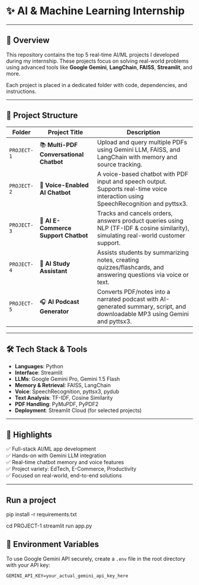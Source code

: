 # ✨ AI & Machine Learning Internship 
---

## 🚀 Overview

This repository contains the top 5 real-time AI/ML projects I developed during my internship. These projects focus on solving real-world problems using advanced tools like **Google Gemini**, **LangChain**, **FAISS**, **Streamlit**, and more.

Each project is placed in a dedicated folder with code, dependencies, and instructions.

---

## 📁 Project Structure

| Folder      | Project Title                            | Description |
|-------------|------------------------------------------|-------------|
| `PROJECT-1` | 📚 **Multi-PDF Conversational Chatbot**   | Upload and query multiple PDFs using Gemini LLM, FAISS, and LangChain with memory and source tracking. |
| `PROJECT-2` | 🎤 **Voice-Enabled AI Chatbot**           | A voice-based chatbot with PDF input and speech output. Supports real-time voice interaction using SpeechRecognition and pyttsx3. |
| `PROJECT-3` | 🛒 **AI E-Commerce Support Chatbot**      | Tracks and cancels orders, answers product queries using NLP (TF-IDF & cosine similarity), simulating real-world customer support. |
| `PROJECT-4` | 🧠 **AI Study Assistant**                 | Assists students by summarizing notes, creating quizzes/flashcards, and answering questions via voice or text. |
| `PROJECT-5` | 🎧 **AI Podcast Generator**               | Converts PDF/notes into a narrated podcast with AI-generated summary, script, and downloadable MP3 using Gemini and pyttsx3. |

---

## 🛠️ Tech Stack & Tools

- **Languages**: Python  
- **Interface**: Streamlit  
- **LLMs**: Google Gemini Pro, Gemini 1.5 Flash  
- **Memory & Retrieval**: FAISS, LangChain  
- **Voice**: SpeechRecognition, pyttsx3, pydub  
- **Text Analysis**: TF-IDF, Cosine Similarity  
- **PDF Handling**: PyMuPDF, PyPDF2  
- **Deployment**: Streamlit Cloud (for selected projects)

---

## 📌 Highlights

✅ Full-stack AI/ML app development  
✅ Hands-on with Gemini LLM integration  
✅ Real-time chatbot memory and voice features  
✅ Project variety: EdTech, E-Commerce, Productivity  
✅ Focused on real-world, end-to-end solutions  

---
## Run a project 

pip install -r requirements.txt

cd PROJECT-1
streamlit run app.py


## 🔐 Environment Variables

To use Google Gemini API securely, create a `.env` file in the root directory with your API key:

```env
GEMINI_API_KEY=your_actual_gemini_api_key_here




